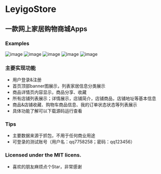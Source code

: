 # LeyigoStore
## 一款网上家居购物商城Apps
 
 ### Examples
![image](https://github.com/tj812215542/LeyigoStore/blob/master/FSFurnitureStore/ScreenShot/Screen1.png) 
![image](https://github.com/tj812215542/LeyigoStore/blob/master/FSFurnitureStore/ScreenShot/Screen2.png)
![image](https://github.com/tj812215542/LeyigoStore/blob/master/FSFurnitureStore/ScreenShot/Screen3.png)
![image](https://github.com/tj812215542/LeyigoStore/blob/master/FSFurnitureStore/ScreenShot/Screen4.png)
![image](https://github.com/tj812215542/LeyigoStore/blob/master/FSFurnitureStore/ScreenShot/Screen5.png)

### 主要实现功能
* 用户登录&注册
* 首页顶部banner图展示，列表家居信息分类展示
* 商品详情页内容显示，商品分享、收藏
* 所有店铺列表展示；详情展示，店铺简介，店铺商品，店铺地址等基本信息
* 商品&店铺收藏、购物车商品信息、我的订单状态状态等列表展示
* 具体功能了解可以下载源码运行查看

### Tips
* 主要数据来源于抓包，不用于任何商业用途
* 可登录的测试账号（用户名：qq7758258；密码：qq123456）

### Licensed under the MIT licens.
* 喜欢的朋友麻烦点个Star，非常感谢<br>
